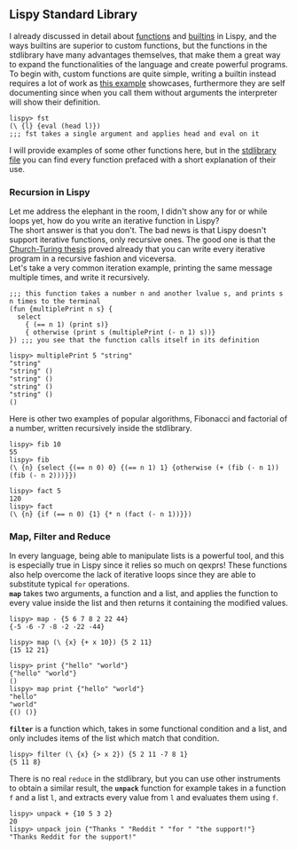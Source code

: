 ## Lispy Standard Library
I already discussed in detail about [functions](https://github.com/Federico-abss/Lispy#functions) and [builtins](https://github.com/Federico-abss/Lispy/tree/master/Builtins-Functions) in Lispy, and the ways builtins are superior to custom functions, but the functions in the stdlibrary have many advantages themselves, that make them a great way to expand the functionalities of the language and create powerful programs. <br>
To begin with, custom functions are quite simple, writing a builtin instead requires a lot of work as [this example](https://github.com/Federico-abss/Lispy/blob/master/examples/builtinfun_and_stdfunction.md) showcases, furthermore they are self documenting since when you call them without arguments the interpreter will show their definition.
```
lispy> fst
(\ {l} {eval (head l)})
;;; fst takes a single argument and applies head and eval on it
```
I will provide examples of some other functions here, but in the [stdlibrary file](https://github.com/Federico-abss/Lispy/blob/master/std-library/std_library.lspy) you can find every function prefaced with a short explanation of their use.

### Recursion in Lispy
Let me address the elephant in the room, I didn't show any for or while loops yet, how do you write an iterative function in Lispy? <br>
The short answer is that you don't. The bad news is that Lispy doesn't support iterative functions, only recursive ones. 
The good one is that the [Church-Turing thesis](https://en.wikipedia.org/wiki/Church%E2%80%93Turing_thesis) proved already that you can write every iterative program in a recursive fashion and viceversa. <br>
Let's take a very common iteration example, printing the same message multiple times, and write it recursively.
```
;;; this function takes a number n and another lvalue s, and prints s n times to the terminal
(fun {multiplePrint n s} {
  select
    { (== n 1) (print s)}
    { otherwise (print s (multiplePrint (- n 1) s))}
}) ;;; you see that the function calls itself in its definition
```
```
lispy> multiplePrint 5 "string"
"string" 
"string" () 
"string" () 
"string" () 
"string" () 
()
```
Here is other two examples of popular algorithms, Fibonacci and factorial of a number, written recursively inside the stdlibrary.
```
lispy> fib 10
55
lispy> fib
(\ {n} {select {(== n 0) 0} {(== n 1) 1} {otherwise (+ (fib (- n 1)) (fib (- n 2)))}})

lispy> fact 5
120
lispy> fact
(\ {n} {if (== n 0) {1} {* n (fact (- n 1))}})
```
### Map, Filter and Reduce
In every language, being able to manipulate lists is a powerful tool, and this is especially true in Lispy since it relies so much on qexprs! These functions also help overcome the lack of iterative loops since they are able to substitute typical `for` operations. <br>
**`map`** takes two arguments, a function and a list, and applies the function to every value inside the list and then returns it containing the modified values.
```
lispy> map - {5 6 7 8 2 22 44}
{-5 -6 -7 -8 -2 -22 -44}

lispy> map (\ {x} {+ x 10}) {5 2 11}
{15 12 21}

lispy> print {"hello" "world"}
{"hello" "world"}
()
lispy> map print {"hello" "world"}
"hello"
"world"
{() ()}
```
**`filter`** is a function which, takes in some functional condition and a list, and only includes items of the list which match that condition.
```
lispy> filter (\ {x} {> x 2}) {5 2 11 -7 8 1}
{5 11 8}
```
There is no real `reduce` in the stdlibrary, but you can use other instruments to obtain a similar result, the **`unpack`** function for example takes in a function `f` and a list `l`, and extracts every value from `l` and evaluates them using `f`.
```
lispy> unpack + {10 5 3 2}
20
lispy> unpack join {"Thanks " "Reddit " "for " "the support!"}
"Thanks Reddit for the support!"
```
